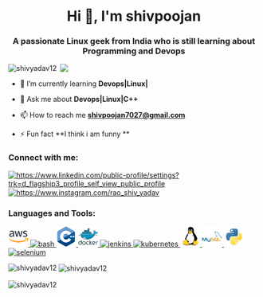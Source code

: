 <h1 align="center">Hi 👋, I'm shivpoojan</h1>
<h3 align="center">A passionate Linux geek from India who is still learning about Programming and Devops</h3>
<img align="right"  width="400" src="https://camo.githubusercontent.com/593da139520c420faccfa4246b6c2122f63ef49f4ba34f69448d4e3ce023ea42/68747470733a2f2f6d65646961312e67697068792e636f6d2f6d656469612f4a49583974326a305a544e39532f67697068792e6769663f6369643d65636630356534376a3931396c6e65676f33347a386b6c6b646c6735716a7533326a6e69316979337569783138386c302665703d76315f676966735f736561726368267269643d67697068792e6769662663743d67">



<p align="left"> <img src="https://komarev.com/ghpvc/?username=shivyadav12&label=Profile%20views&color=0e75b6&style=flat" alt="shivyadav12" /> </p>

- 🌱 I’m currently learning **Devops|Linux|**

- 💬 Ask me about **Devops|Linux|C++**

- 📫 How to reach me **shivpoojan7027@gmail.com**

- ⚡ Fun fact **I think i am funny **

<h3 align="left">Connect with me:</h3>
<p align="left">
<a href="https://linkedin.com/in/https://www.linkedin.com/public-profile/settings?trk=d_flagship3_profile_self_view_public_profile" target="blank"><img align="center" src="https://raw.githubusercontent.com/rahuldkjain/github-profile-readme-generator/master/src/images/icons/Social/linked-in-alt.svg" alt="https://www.linkedin.com/public-profile/settings?trk=d_flagship3_profile_self_view_public_profile" height="30" width="40" /></a>
<a href="https://instagram.com/https://www.instagram.com/rao_shiv_yadav" target="blank"><img align="center" src="https://raw.githubusercontent.com/rahuldkjain/github-profile-readme-generator/master/src/images/icons/Social/instagram.svg" alt="https://www.instagram.com/rao_shiv_yadav" height="30" width="40" /></a>
</p>

<h3 align="left">Languages and Tools:</h3>
<p align="left"> <a href="https://aws.amazon.com" target="_blank" rel="noreferrer"> <img src="https://raw.githubusercontent.com/devicons/devicon/master/icons/amazonwebservices/amazonwebservices-original-wordmark.svg" alt="aws" width="40" height="40"/> </a> <a href="https://www.gnu.org/software/bash/" target="_blank" rel="noreferrer"> <img src="https://www.vectorlogo.zone/logos/gnu_bash/gnu_bash-icon.svg" alt="bash" width="40" height="40"/> </a> <a href="https://www.w3schools.com/cpp/" target="_blank" rel="noreferrer"> <img src="https://raw.githubusercontent.com/devicons/devicon/master/icons/cplusplus/cplusplus-original.svg" alt="cplusplus" width="40" height="40"/> </a> <a href="https://www.docker.com/" target="_blank" rel="noreferrer"> <img src="https://raw.githubusercontent.com/devicons/devicon/master/icons/docker/docker-original-wordmark.svg" alt="docker" width="40" height="40"/> </a> <a href="https://www.jenkins.io" target="_blank" rel="noreferrer"> <img src="https://www.vectorlogo.zone/logos/jenkins/jenkins-icon.svg" alt="jenkins" width="40" height="40"/> </a> <a href="https://kubernetes.io" target="_blank" rel="noreferrer"> <img src="https://www.vectorlogo.zone/logos/kubernetes/kubernetes-icon.svg" alt="kubernetes" width="40" height="40"/> </a> <a href="https://www.linux.org/" target="_blank" rel="noreferrer"> <img src="https://raw.githubusercontent.com/devicons/devicon/master/icons/linux/linux-original.svg" alt="linux" width="40" height="40"/> </a> <a href="https://www.mysql.com/" target="_blank" rel="noreferrer"> <img src="https://raw.githubusercontent.com/devicons/devicon/master/icons/mysql/mysql-original-wordmark.svg" alt="mysql" width="40" height="40"/> </a> <a href="https://www.python.org" target="_blank" rel="noreferrer"> <img src="https://raw.githubusercontent.com/devicons/devicon/master/icons/python/python-original.svg" alt="python" width="40" height="40"/> </a> <a href="https://www.selenium.dev" target="_blank" rel="noreferrer"> <img src="https://raw.githubusercontent.com/detain/svg-logos/780f25886640cef088af994181646db2f6b1a3f8/svg/selenium-logo.svg" alt="selenium" width="40" height="40"/> </a> </p>

<p><img align="left" src="https://github-readme-stats.vercel.app/api/top-langs?username=shivyadav12&show_icons=true&locale=en&layout=compact" alt="shivyadav12" /></p>

<p>&nbsp;<img align="center" src="https://github-readme-stats.vercel.app/api?username=shivyadav12&show_icons=true&locale=en" alt="shivyadav12" /></p>

<p><img align="center" src="https://github-readme-streak-stats.herokuapp.com/?user=shivyadav12&theme=dark" alt="shivyadav12" /></p>

